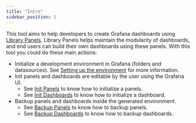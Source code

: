 ```yaml
---
title: "Intro"
sidebar_position: 1
---
```


This tool aims to help developers to create Grafana dashboards using [Library Panels](https://grafana.com/docs/grafana/latest/dashboards/build-dashboards/manage-library-panels/). Library Panels helps maintain the modularity of dashboards, and end users can build their own dashboards using these panels. With this tool you could do these main actions:

- Initialize a development environment in Grafana (folders and datasources). See [Setting up the environment](./setting-up-environment) for more information.
- Init panels and dashboards are editable by the user using the Grafana UI.
  - See [Init Panels](./panels#init-panel) to know how to initialize a panels.
  - See [Init Dashboards](./dashboards#init-dashboard) to know how to initialize a dashboard.
- Backup panels and dashboards inside the generated environment.
  - See [Backup Panels](./panels#backup-panels) to know how to backup panels.
  - See [Backup Dashboards](./dashboards#backup-dashboards) to know how to backup dashboards.
